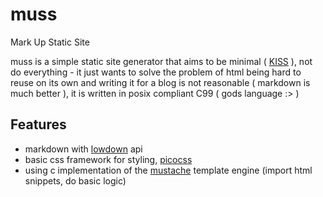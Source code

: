 # muss
Mark Up Static Site

muss is a simple static site generator that aims to be minimal (
[KISS](https://en.wikipedia.org/wiki/KISS_principle) ), not do everything - it
just wants to solve the problem of html being hard to reuse on its own and
writing it for a blog is not reasonable ( markdown is much better ), it is
written in posix compliant C99 ( gods language :> )

## Features
* markdown with [lowdown](https://kristaps.bsd.lv/lowdown/) api
* basic css framework for styling, [picocss](https://picocss.com/)
* using c implementation of the [mustache](https://mustache.github.io/)
  template engine (import html snippets, do basic logic)
